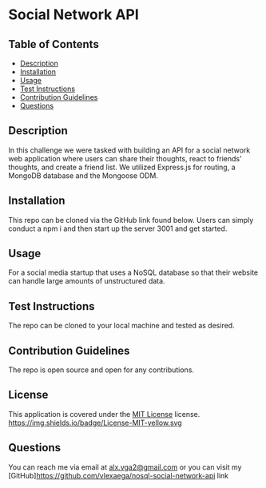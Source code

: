   # Social Network API
   ## Table of Contents
   - [Description](#description)
   - [Installation](#installation)
   - [Usage](#usage)
   - [Test Instructions](#testInstructions)
   - [Contribution Guidelines](#contributionGuidelines)
   - [Questions](#questions)
   ## Description
   In this challenge we were tasked with building an API for a social network web application where users can share their thoughts, react to friends' thoughts, and create a friend list. We utilized Express.js for routing, a MongoDB database and the Mongoose ODM.
   ## Installation
   This repo can be cloned via the GitHub link found below.  Users can simply conduct a npm i and then start up the server 3001 and get started.
   ## Usage
   For a social media startup that uses a NoSQL database so that their website can handle large amounts of unstructured data. 
   ## Test Instructions
   The repo can be cloned to your local machine and tested as desired. 
   ## Contribution Guidelines
   The repo is open source and open for any contributions.
   
## License
This application is covered under the [MIT License](P) license. https://img.shields.io/badge/License-MIT-yellow.svg

   ## Questions
   You can reach me via email at alx.vga2@gmail.com or you can visit my [GitHub]https://github.com/vlexaega/nosql-social-network-api link
   